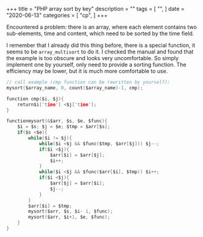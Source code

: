 +++
title = "PHP array sort by key"
description = ""
tags = [
    "",
]
date = "2020-06-13"
categories = [
    "cp",
]
+++

Encountered a problem: there is an array, where each element contains two sub-elements, time and content, which need to be sorted by the time field.

I remember that I already did this thing before, there is a special function, it seems to be `array_multisort` to do it. I checked the manual and found that the example is too obscure and looks very uncomfortable. So simply implement one by yourself, only need to provide a sorting function. The efficiency may be lower, but it is much more comfortable to use.

```c
// call example (cmp function can be rewritten by yourself):
mysort($array_name, 0, count($array_name)-1, cmp);

function cmp($i, $j){
    return$i['time'] <$j['time'];
}

functionmysort(&$arr, $s, $e, $func){
    $i = $s; $j = $e; $tmp = $arr[$s];
    if($s <$e){
        while($i != $j){
            while($i <$j && $func($tmp, $arr[$j])) $j--;
            if($i <$j){
                $arr[$i] = $arr[$j];
                $i++;
            }
            while($i <$j && $func($arr[$i], $tmp)) $i++;
            if($i <$j){
                $arr[$j] = $arr[$i];
                $j--;
            }
        }
        $arr[$i] = $tmp;
        mysort($arr, $s, $i- 1, $func);
        mysort($arr, $i+1, $e, $func);
    }
}
```
